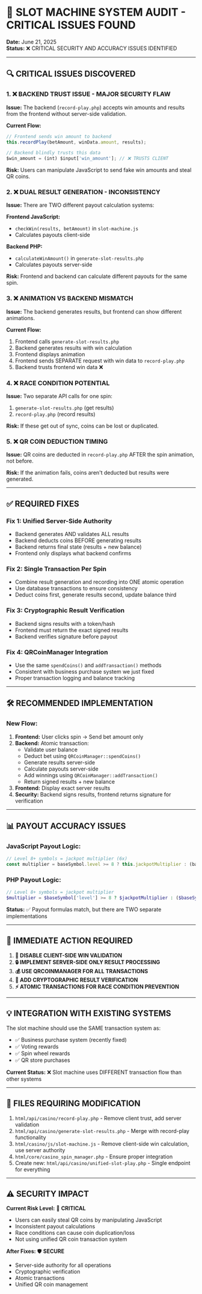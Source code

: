 # 🚨 SLOT MACHINE SYSTEM AUDIT - CRITICAL ISSUES FOUND

**Date:** June 21, 2025  
**Status:** ❌ CRITICAL SECURITY AND ACCURACY ISSUES IDENTIFIED

---

## 🔍 **CRITICAL ISSUES DISCOVERED**

### 1. ❌ **BACKEND TRUST ISSUE - MAJOR SECURITY FLAW**
**Issue:** The backend (`record-play.php`) accepts win amounts and results from the frontend without server-side validation.

**Current Flow:**
```javascript
// Frontend sends win amount to backend
this.recordPlay(betAmount, winData.amount, results);

// Backend blindly trusts this data
$win_amount = (int) $input['win_amount']; // ❌ TRUSTS CLIENT
```

**Risk:** Users can manipulate JavaScript to send fake win amounts and steal QR coins.

### 2. ❌ **DUAL RESULT GENERATION - INCONSISTENCY**
**Issue:** There are TWO different payout calculation systems:

**Frontend JavaScript:**
- `checkWin(results, betAmount)` in `slot-machine.js`
- Calculates payouts client-side

**Backend PHP:**
- `calculateWinAmount()` in `generate-slot-results.php`
- Calculates payouts server-side

**Risk:** Frontend and backend can calculate different payouts for the same spin.

### 3. ❌ **ANIMATION VS BACKEND MISMATCH**
**Issue:** The backend generates results, but frontend can show different animations.

**Current Flow:**
1. Frontend calls `generate-slot-results.php` 
2. Backend generates results with win calculation
3. Frontend displays animation
4. Frontend sends SEPARATE request with win data to `record-play.php`
5. Backend trusts frontend win data ❌

### 4. ❌ **RACE CONDITION POTENTIAL**
**Issue:** Two separate API calls for one spin:
1. `generate-slot-results.php` (get results)
2. `record-play.php` (record results)

**Risk:** If these get out of sync, coins can be lost or duplicated.

### 5. ❌ **QR COIN DEDUCTION TIMING**
**Issue:** QR coins are deducted in `record-play.php` AFTER the spin animation, not before.

**Risk:** If the animation fails, coins aren't deducted but results were generated.

---

## ✅ **REQUIRED FIXES**

### **Fix 1: Unified Server-Side Authority**
- Backend generates AND validates ALL results
- Backend deducts coins BEFORE generating results  
- Backend returns final state (results + new balance)
- Frontend only displays what backend confirms

### **Fix 2: Single Transaction Per Spin**
- Combine result generation and recording into ONE atomic operation
- Use database transactions to ensure consistency
- Deduct coins first, generate results second, update balance third

### **Fix 3: Cryptographic Result Verification**
- Backend signs results with a token/hash
- Frontend must return the exact signed results
- Backend verifies signature before payout

### **Fix 4: QRCoinManager Integration**
- Use the same `spendCoins()` and `addTransaction()` methods
- Consistent with business purchase system we just fixed
- Proper transaction logging and balance tracking

---

## 🛠️ **RECOMMENDED IMPLEMENTATION**

### **New Flow:**
1. **Frontend:** User clicks spin → Send bet amount only
2. **Backend:** Atomic transaction:
   - Validate user balance
   - Deduct bet using `QRCoinManager::spendCoins()`
   - Generate results server-side
   - Calculate payouts server-side
   - Add winnings using `QRCoinManager::addTransaction()`
   - Return signed results + new balance
3. **Frontend:** Display exact server results
4. **Security:** Backend signs results, frontend returns signature for verification

---

## 📊 **PAYOUT ACCURACY ISSUES**

### **JavaScript Payout Logic:**
```javascript
// Level 8+ symbols = jackpot multiplier (6x)
const multiplier = baseSymbol.level >= 8 ? this.jackpotMultiplier : (baseSymbol.level * 2);
```

### **PHP Payout Logic:**
```php
// Level 8+ symbols = jackpot multiplier
$multiplier = $baseSymbol['level'] >= 8 ? $jackpotMultiplier : ($baseSymbol['level'] * 2);
```

**Status:** ✅ Payout formulas match, but there are TWO separate implementations

---

## 🎯 **IMMEDIATE ACTION REQUIRED**

1. **🚨 DISABLE CLIENT-SIDE WIN VALIDATION** 
2. **🔒 IMPLEMENT SERVER-SIDE ONLY RESULT PROCESSING**
3. **💰 USE QRCOINMANAGER FOR ALL TRANSACTIONS**
4. **🔐 ADD CRYPTOGRAPHIC RESULT VERIFICATION**
5. **⚡ ATOMIC TRANSACTIONS FOR RACE CONDITION PREVENTION**

---

## 💡 **INTEGRATION WITH EXISTING SYSTEMS**

The slot machine should use the SAME transaction system as:
- ✅ Business purchase system (recently fixed)
- ✅ Voting rewards
- ✅ Spin wheel rewards
- ✅ QR store purchases

**Current Status:** ❌ Slot machine uses DIFFERENT transaction flow than other systems

---

## 🔧 **FILES REQUIRING MODIFICATION**

1. `html/api/casino/record-play.php` - Remove client trust, add server validation
2. `html/api/casino/generate-slot-results.php` - Merge with record-play functionality
3. `html/casino/js/slot-machine.js` - Remove client-side win calculation, use server authority
4. `html/core/casino_spin_manager.php` - Ensure proper integration
5. Create new: `html/api/casino/unified-slot-play.php` - Single endpoint for everything

---

## ⚠️ **SECURITY IMPACT**

**Current Risk Level:** 🚨 **CRITICAL**
- Users can easily steal QR coins by manipulating JavaScript
- Inconsistent payout calculations
- Race conditions can cause coin duplication/loss
- Not using unified QR coin transaction system

**After Fixes:** 🛡️ **SECURE**
- Server-side authority for all operations
- Cryptographic verification
- Atomic transactions
- Unified QR coin management 